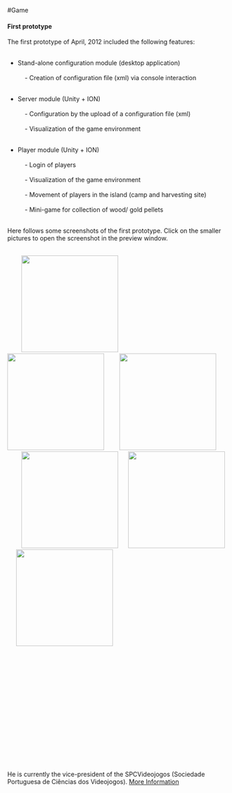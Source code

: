 #Game
<p></p>


#### First prototype

<p align="justify">
The first prototype of April, 2012 included the following features: <br></br>

- Stand-alone configuration module (desktop application) <br></br>
&nbsp;&nbsp;&nbsp;&nbsp;- Creation of configuration file (xml) via console interaction <br></br>
	
- Server module (Unity + ION) <br></br>
&nbsp;&nbsp;&nbsp;&nbsp;- Configuration by the upload of a configuration file (xml) <br></br>
&nbsp;&nbsp;&nbsp;&nbsp;- Visualization of the game environment <br></br>
	
- Player module (Unity + ION) <br></br>
&nbsp;&nbsp;&nbsp;&nbsp;- Login of players <br></br>
&nbsp;&nbsp;&nbsp;&nbsp;- Visualization of the game environment <br></br>
&nbsp;&nbsp;&nbsp;&nbsp;- Movement of players in the island (camp and harvesting site) <br></br>
&nbsp;&nbsp;&nbsp;&nbsp;- Mini-game for collection of wood/ gold pellets <br></br>
</p>
<p>
Here follows some screenshots of the first prototype. Click on the smaller pictures to open the screenshot in the preview window. 
</p>

<div id="gallery" align="center"> 
    <div id="thumbs" align="left"">
        <a href="javascript: changeImage(1);" width="220" ><img src="images/screens/001/001.png" width="220" alt="" /></a>
        <a href="javascript: changeImage(2); " width="220" ><img src="images/screens/001/003.png" width="220" alt="" /></a>
        <a href="javascript: changeImage(3);" width="220"><img src="images/screens/001/007.png" width="220" alt="" /></a>
        <a href="javascript: changeImage(4);" width="220"><img src="images/screens/001/004.png" width="220" alt="" /></a>
    	<a href="javascript: changeImage(5);" width="220"><img src="images/screens/001/006.png" width="220" alt="" /></a>
    	<a href="javascript: changeImage(6);" width="220"><img src="images/screens/001/002.png" width="220" alt="" /></a>
    </div>

    <div id="bigimages" align="center">
        <div id="normal1">
            <img src="images/screens/001/001.png" alt=""/>
        </div>
 
        <div id="normal2">
            <img src="images/screens/001/003.png" alt=""/>
        </div>
 
        <div id="normal3">
            <img src="images/screens/001/007.png" alt=""/>
        </div>
 
        <div id="normal4">
            <img src="images/screens/001/004.png" alt=""/>
        </div>
        <div id="normal5">
            <img src="images/screens/001/006.png" alt=""/>
        </div>
        <div id="normal6">
            <img src="images/screens/001/002.png" alt=""/>
        </div>
    </div>
</div>


He is currently the
vice-president of the SPCVideojogos (Sociedade Portuguesa de Ciências
dos Videojogos). <a href="http://gaips.inesc-id.pt/rprada">More Information</a>
